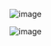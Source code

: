 ![image](https://github.com/user-attachments/assets/609df609-4950-4d7b-b731-d3091d1b87ca)


![image](https://github.com/user-attachments/assets/8d0fcdc6-b26d-4738-ada3-89c8d32e43c4)


